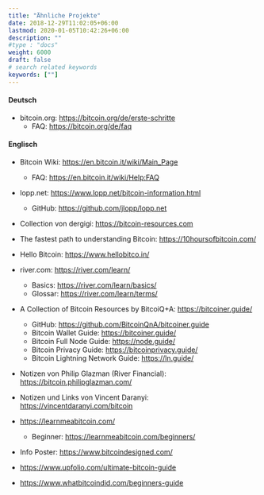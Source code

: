 ```yaml
---
title: "Ähnliche Projekte"
date: 2018-12-29T11:02:05+06:00
lastmod: 2020-01-05T10:42:26+06:00
description: ""
#type : "docs"
weight: 6000
draft: false
# search related keywords
keywords: [""]
---
```


#### Deutsch

- bitcoin.org: https://bitcoin.org/de/erste-schritte
  - FAQ: https://bitcoin.org/de/faq

#### Englisch
- Bitcoin Wiki: https://en.bitcoin.it/wiki/Main_Page
  - FAQ: https://en.bitcoin.it/wiki/Help:FAQ

- lopp.net: https://www.lopp.net/bitcoin-information.html
  - GitHub: https://github.com/jlopp/lopp.net

- Collection von dergigi: https://bitcoin-resources.com

- The fastest path to understanding Bitcoin: https://10hoursofbitcoin.com/

- Hello Bitcoin: https://www.hellobitco.in/

- river.com: https://river.com/learn/
  - Basics: https://river.com/learn/basics/
  - Glossar: https://river.com/learn/terms/
  
- A Collection of Bitcoin Resources by BitcoiQ+A: https://bitcoiner.guide/
  - GitHub: https://github.com/BitcoinQnA/bitcoiner.guide
  - Bitcoin Wallet Guide: https://bitcoiner.guide/
  - Bitcoin Full Node Guide: https://node.guide/
  - Bitcoin Privacy Guide: https://bitcoinprivacy.guide/
  - Bitcoin Lightning Network Guide: https://ln.guide/
  
- Notizen von Philip Glazman (River Financial): https://bitcoin.philipglazman.com/

- Notizen und Links von Vincent Daranyi: https://vincentdaranyi.com/bitcoin
  
- https://learnmeabitcoin.com/
  - Beginner: https://learnmeabitcoin.com/beginners/

- Info Poster: https://www.bitcoindesigned.com/

- https://www.upfolio.com/ultimate-bitcoin-guide

- https://www.whatbitcoindid.com/beginners-guide


